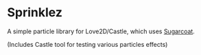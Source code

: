 # Sprinklez
A simple particle library for Love2D/Castle, which uses [Sugarcoat](https://github.com/TRASEVOL-DOG/sugarcoat).

(Includes Castle tool for testing various particles effects)
